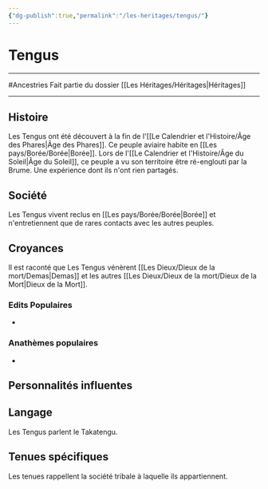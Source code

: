 ```yaml
---
{"dg-publish":true,"permalink":"/les-heritages/tengus/"}
---
```


# Tengus
---
#Ancestries 
Fait partie du dossier [[Les Héritages/Héritages\|Héritages]]

-------
## Histoire
Les Tengus ont été découvert à la fin de l'[[Le Calendrier et l'Histoire/Âge des Phares\|Âge des Phares]]. Ce peuple aviaire habite en [[Les pays/Borée/Borée\|Borée]].
Lors de l'[[Le Calendrier et l'Histoire/Âge du Soleil\|Âge du Soleil]], ce peuple a vu son territoire être ré-englouti par la Brume. Une expérience dont ils n'ont rien partagés.
## Société
Les Tengus vivent reclus en [[Les pays/Borée/Borée\|Borée]] et n'entretiennent que de rares contacts avec les autres peuples.
## Croyances
Il est raconté que Les Tengus vénèrent [[Les Dieux/Dieux de la mort/Demas\|Demas]] et les autres [[Les Dieux/Dieux de la mort/Dieux de la Mort\|Dieux de la Mort]].
### Edits Populaires
- 
### Anathèmes populaires
- 
## Personnalités influentes

## Langage
Les Tengus parlent le Takatengu.
## Tenues spécifiques
Les tenues rappellent la société tribale à laquelle ils appartiennent.